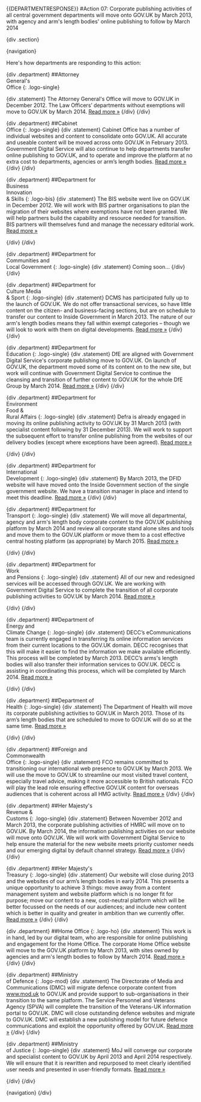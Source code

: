 {{DEPARTMENTRESPONSE}}
#Action 07: Corporate publishing activities of all central government departments will move onto GOV.UK by March 2013, with agency and arm's length bodies' online publishing to follow by March 2014

{div .section}

{navigation}

Here's how departments are responding to this action:



{div .department}
##Attorney <br> General's <br> Office
{: .logo-single}

{div .statement}
The Attorney General's Office will move to GOV.UK in December 2012. The Law Officers’ departments without exemptions will move to GOV.UK by March 2014. [Read more »](https://www.gov.uk/government/publications/law-officers-departments-digital-strategy)
{/div}
{/div}

{div .department}
##Cabinet<br>Office
{: .logo-single}
{div .statement}
Cabinet Office has a number of individual websites and content to consolidate onto GOV.UK. All accurate and useable content will be moved across onto GOV.UK in February 2013. Government Digital Service will also continue to help departments transfer online publishing to GOV.UK, and to operate and improve the platform at no extra cost to departments, agencies or arm’s length bodies. [Read more »](http://www.cabinetoffice.gov.uk/resource-library/cabinet-office-digital-strategy)
{/div}
{/div}

{div .department}
##Department for<br>Business<br>Innovation<br>& Skills
{: .logo-bis}
{div .statement}
The BIS website went live on GOV.UK in December 2012. We will work with BIS partner organisations to plan the migration of their websites where exemptions have not been granted. We will help partners build the capability and resource needed for transition. BIS partners will themselves fund and manage the necessary editorial work. [Read more »](http://discuss.bis.gov.uk/digitalstrategy)

{/div}
{/div}

{div .department}
##Department for<br>Communities and<br>Local Government
{: .logo-single}
{div .statement}
Coming soon...
{/div}
{/div}

{div .department}
##Department for<br>Culture Media<br>& Sport
{: .logo-single}
{div .statement}
DCMS has participated fully up to the launch of GOV.UK. We do not offer transactional services, so have little content on the citizen- and business-facing sections, but are on schedule to transfer our content to Inside Government in March 2013. The nature of our arm's length bodies means they fall within exempt categories – though we will look to work with them on digital developments. [Read more »](http://www.dcms.gov.uk/publications/9586.aspx)
{/div}
{/div}


{div .department}
##Department for<br>Education
{: .logo-single}
{div .statement}
DfE are aligned with Government Digital Service's corporate publishing move to GOV.UK. On launch of GOV.UK, the department moved some of its content on to the new site, but work will continue with Government Digital Service to continue the cleansing and transition of further content to GOV.UK for the whole DfE Group by March 2014. [Read more »](http://www.education.gov.uk/digitalstrategy)
{/div}
{/div}

{div .department}
##Department for<br>Environment<br>Food &<br>Rural Affairs
{: .logo-single}
{div .statement}
Defra is already engaged in moving its online publishing activity to GOV.UK by 31 March 2013 (with specialist content following by 31 December 2013). We will work to support the subsequent effort to transfer online publishing from the websites of our delivery bodies (except where exceptions have been agreed). [Read more »](http://www.defra.gov.uk/publications/2012/12/20/pb13863-digital-strategy-2012/)

{/div}
{/div}

{div .department}
##Department for<br>International<br>Development
{: .logo-single}
{div .statement}
By March 2013, the DFID website will have moved onto the Inside Government section of the single government website. We have a transition manager in place and intend to meet this deadline. [Read more »](http://www.dfid.gov.uk/about-us/How-we-measure-progress/dfid-digital-strategy/)
{/div}
{/div}

{div .department}
##Department for<br>Transport
{: .logo-single}
{div .statement}
We will move all departmental, agency and arm's length body corporate content to the GOV.UK publishing platform by March 2014 and review all corporate stand alone sites and tools and move them to the GOV.UK platform or move them to a cost effective central hosting platform (as appropriate) by March 2015. [Read more »](https://www.gov.uk/government/publications/department-for-transport-digital-strategy)

{/div}
{/div}

{div .department}
##Department for<br>Work<br>and Pensions
{: .logo-single}
{div .statement}
All of our new and redesigned services will be accessed through GOV.UK. We are working with Government Digital Service to complete the transition of all corporate publishing activities to GOV.UK by March 2014. [Read more »](http://www.dwp.gov.uk/publications/corporate-publications/digital-strategy.shtml)

{/div}
{/div}

{div .department}
##Department of<br>Energy and<br>Climate Change
{: .logo-single}
{div .statement}
DECC’s eCommunications team is currently engaged in transferring its online information services from their current locations to the GOV.UK domain. DECC recognises that this will make it easier to find the information we make available efficiently. This process will be completed by March 2013. DECC’s arms's length bodies will also transfer their information services to GOV.UK. DECC is assisting in coordinating this process, which will be completed by March 2014. [Read more »](http://www.decc.gov.uk/en/content/cms/about/our_goals/our_goals.aspx#dds)

{/div}
{/div}


{div .department}
##Department of<br>Health
{: .logo-single}
{div .statement}
The Department of Health will move its corporate publishing activities to GOV.UK in March 2013. Those of its arm’s length bodies that are scheduled to move to GOV.UK will do so at the same time. [Read more »](http://digitalhealth.dh.gov.uk/digital-strategy)

{/div}
{/div}

{div .department}
##Foreign and<br>Commonwealth<br>Office
{: .logo-single}
{div .statement}
FCO remains committed to transitioning our international web presence to GOV.UK by March 2013. We will use the move to GOV.UK to streamline our most visited travel content, especially travel advice, making it more accessible to British nationals. FCO will play the lead role ensuring effective GOV.UK content for overseas audiences that is coherent across all HMG activity. [Read more »](https://www.gov.uk/government/publications/the-fco-digital-strategy)
{/div}
{/div}

{div .department}
##Her Majesty's<br>Revenue &<br>Customs
{: .logo-single}
{div .statement}
Between November 2012 and March 2013, the corporate publishing activities of HMRC will move on to GOV.UK. By March 2014, the information publishing activities on our website will move onto GOV.UK. We will work with Government Digital Service to help ensure the material for the new website meets priority customer needs and our emerging digital by default channel strategy. [Read more »](http://www.hmrc.gov.uk/about/2012-digital-strategy.pdf)
{/div}
{/div}

{div .department}
##Her Majesty's<br>Treasury
{: .logo-single}
{div .statement}
Our website will close during 2013 and the websites of our arm’s length bodies in early 2014. This presents a unique opportunity to achieve 3 things: move away from a content management system  and website platform which is no longer fit for purpose; move our content to a new, cost-neutral platform which will be better focussed on the needs of our audiences; and include new content which is better in quality and greater in ambition than we currently offer. [Read more »](http://www.hm-treasury.gov.uk/digital_strategy)
{/div}
{/div}

{div .department}
##Home Office
{: .logo-ho}
{div .statement}
This work is in hand, led by our digital team, who are responsible for online publishing and engagement for the Home Office. The corporate Home Office website will move to the GOV.UK platform by March 2013, with sites owned by agencies and arm's length bodies to follow by March 2014. [Read more »](http://www.homeoffice.gov.uk/publications/about-us/corporate-publications/ho-digital-strategy/)
{/div}
{/div}

{div .department}
##Ministry<br>of Defence
{: .logo-mod}
{div .statement}
The Directorate of Media and Communications (DMC) will migrate defence corporate content from www.mod.uk to GOV.UK and provide support to sub-organisations in their transition to the same platform.  The Service Personnel and Veterans Agency (SPVA) will complete the transition of the Veterans-UK information portal to GOV.UK. DMC will close outstanding defence websites and migrate to GOV.UK. DMC will establish a new publishing model for future defence communications and exploit the opportunity offered by GOV.UK. [Read more »](https://www.gov.uk/government/publications/digital-in-defence)
{/div}
{/div}

{div .department}
##Ministry<br>of Justice
{: .logo-single}
{div .statement}
MoJ will converge our corporate and specialist content to GOV.UK by April 2013 and April 2014 respectively. We will ensure that it is rewritten and repurposed to meet clearly identified user needs and presented in user-friendly formats. [Read more »](http://open.justice.gov.uk/digital-strategy/#theme-01-transforming-our-services)

{/div}
{/div}

{navigation}
{/div}





